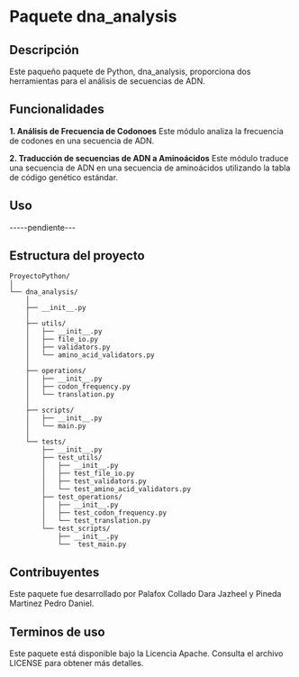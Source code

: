 # Paquete dna_analysis

## Descripción
Este paqueño paquete de Python, dna_analysis, proporciona dos  herramientas para el análisis de secuencias de ADN.

## Funcionalidades


**1. Análisis de Frecuencia de Codonoes**
Este módulo analiza la frecuencia de codones en una secuencia de ADN.

**2. Traducción de secuencias de ADN a Aminoácidos**
Este módulo traduce una secuencia de ADN en una secuencia de aminoácidos utilizando la tabla de código genético estándar.

## Uso
-----pendiente---

## Estructura del proyecto
```
ProyectoPython/
│
└── dna_analysis/
    │
    ├── __init__.py
    │
    ├── utils/
    │   ├── __init__.py
    │   ├── file_io.py
    │   ├── validators.py
    │   └── amino_acid_validators.py
    │
    ├── operations/
    │   ├── __init__.py
    │   ├── codon_frequency.py
    │   └── translation.py
    │
    ├── scripts/
    │   ├── __init__.py
    │   └── main.py
    │
    └── tests/
        ├── __init__.py
        ├── test_utils/
        │   ├── __init__.py
        │   ├── test_file_io.py
        │   ├── test_validators.py
        │   └── test_amino_acid_validators.py
        ├── test_operations/
        │   ├── __init__.py
        │   ├── test_codon_frequency.py
        │   └── test_translation.py
        └── test_scripts/
            ├── __init__.py
            └──  test_main.py

```
## Contribuyentes
Este paquete fue desarrollado por Palafox Collado Dara Jazheel y Pineda Martinez Pedro Daniel.

## Terminos de uso
Este paquete está disponible bajo la Licencia Apache. Consulta el archivo LICENSE para obtener más detalles.

